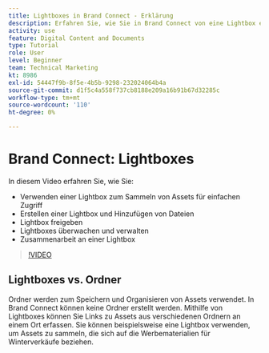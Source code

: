 ```yaml
---
title: Lightboxes in Brand Connect - Erklärung
description: Erfahren Sie, wie Sie in Brand Connect von eine Lightbox erstellen, verwenden, verwalten, freigeben und mit ihnen zusammenarbeiten können. [!UICONTROL Workfront DAM].
activity: use
feature: Digital Content and Documents
type: Tutorial
role: User
level: Beginner
team: Technical Marketing
kt: 8986
exl-id: 54447f9b-8f5e-4b5b-9298-232024064b4a
source-git-commit: d1f5c4a558f737cb8188e209a16b91b67d32285c
workflow-type: tm+mt
source-wordcount: '110'
ht-degree: 0%

---
```


# Brand Connect: Lightboxes

In diesem Video erfahren Sie, wie Sie:

* Verwenden einer Lightbox zum Sammeln von Assets für einfachen Zugriff
* Erstellen einer Lightbox und Hinzufügen von Dateien
* Lightbox freigeben
* Lightboxes überwachen und verwalten
* Zusammenarbeit an einer Lightbox

>[!VIDEO](https://video.tv.adobe.com/v/335248/?quality=12)

## Lightboxes vs. Ordner

Ordner werden zum Speichern und Organisieren von Assets verwendet. In Brand Connect können keine Ordner erstellt werden. Mithilfe von Lightboxes können Sie Links zu Assets aus verschiedenen Ordnern an einem Ort erfassen. Sie können beispielsweise eine Lightbox verwenden, um Assets zu sammeln, die sich auf die Werbematerialien für Winterverkäufe beziehen.
